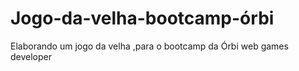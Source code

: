 # Jogo-da-velha-bootcamp-órbi
Elaborando um jogo da velha ,para o bootcamp da Órbi web games developer
